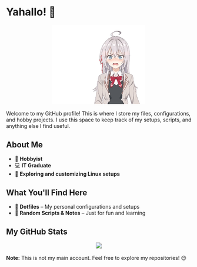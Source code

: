 # Yahallo! 👋

<p align="center">
  <img src="./Images/roshidere.gif" alt="6" width="50%" />
</p>

Welcome to my GitHub profile! This is where I store my files, configurations, and hobby projects. I use this space to keep track of my setups, scripts, and anything else I find useful.

## About Me
- 🎨 **Hobbyist**
- 💻 **IT Graduate**
- 🔧 **Exploring and customizing Linux setups**

## What You'll Find Here
- 📂 **Dotfiles** – My personal configurations and setups
- 📝 **Random Scripts & Notes** – Just for fun and learning

## My GitHub Stats
<p align="center">
  <img src="https://github-profile-summary-cards.vercel.app/api/cards/profile-details?username=Sumichaaan19&theme=github" />
</p>


**Note:** This is not my main account. Feel free to explore my repositories! 😊

